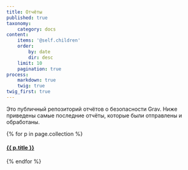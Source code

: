 ```yaml
---
title: Отчёты
published: true
taxonomy:
    category: docs
content:
    items: '@self.children'
    order:
        by: date
        dir: desc
    limit: 10
    pagination: true
process:
    markdown: true
    twig: true
twig_first: true
---
```


Это публичный репозиторий отчётов о безопасности Grav. Ниже приведены самые последние отчёты, которые были отправлены и обработаны.

{% for p in page.collection %}
  <a href="{{ p.url }}">
    <h4>{{ p.title }}</h4>
  </a>
{% endfor %}
